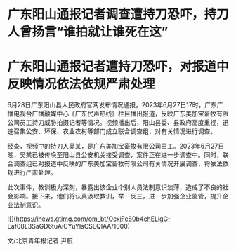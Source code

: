 # 广东阳山通报记者调查遭持刀恐吓，持刀人曾扬言“谁拍就让谁死在这”

# 广东阳山通报记者遭持刀恐吓，对报道中反映情况依法依规严肃处理

6月28日广东阳山县人民政府官网发布情况通报，2023年6月27日17时，广东广播电视台广播融媒中心《广东民声热线》栏目播出报道，反映广东美加宝畜牧有限公司员工持刀威胁拍摄记者等情况。视频播出后，阳山县委、县政府高度重视，迅速召集公安、环保、农业农村等部门成立联合调查组，对有关情况进行调查。

经查，视频中的持刀人吴某，是广东美加宝畜牧有限公司员工。2023年6月27日晚，吴某已被传唤至阳山县公安机关接受调查，案件正在进一步调查中。同时，联合调查组已对报道中反映的广东美加宝畜牧有限公司有关情况开展调查，将依法依规进行严肃处理。

此次事件，教训极为深刻，暴露出该企业个别人员法制意识淡薄，造成了不良的社会影响。接下来，他们将认真汲取教训，举一反三，进一步加强企业监管，提升企业法制意识。

![](https://inews.gtimg.com/om_bt/OcxjFc80b4ehELlgG-
Eaf08L3SaGD6tuAiCYuYIsCSEQIAA/1000)

文/北京青年报记者 尹航

